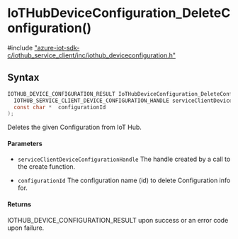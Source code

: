 # IoTHubDeviceConfiguration_DeleteConfiguration()

\#include ["azure-iot-sdk-c/iothub_service_client/inc/iothub_deviceconfiguration.h"](../iot-c-ref-iothub-deviceconfiguration-h.md)  

## Syntax

```C
IOTHUB_DEVICE_CONFIGURATION_RESULT IoTHubDeviceConfiguration_DeleteConfiguration(
  IOTHUB_SERVICE_CLIENT_DEVICE_CONFIGURATION_HANDLE	serviceClientDeviceConfigurationHandle,
  const char *	configurationId
);

```

Deletes the given Configuration from IoT Hub.

#### Parameters
* `serviceClientDeviceConfigurationHandle` The handle created by a call to the create function. 

* `configurationId` The configuration name (id) to delete Configuration info for.

#### Returns
IOTHUB_DEVICE_CONFIGURATION_RESULT upon success or an error code upon failure.

